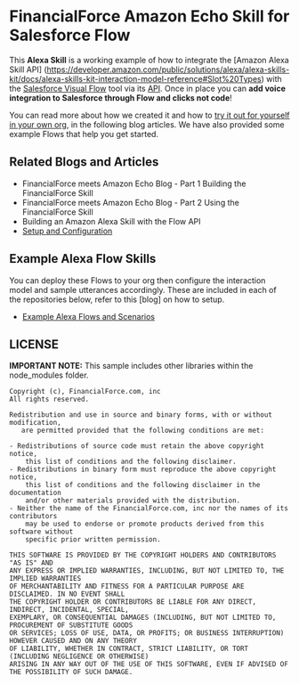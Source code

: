 FinancialForce Amazon Echo Skill for Salesforce Flow
==============================

This **Alexa Skill** is a working example of how to integrate the [Amazon Alexa Skill API] (https://developer.amazon.com/public/solutions/alexa/alexa-skills-kit/docs/alexa-skills-kit-interaction-model-reference#Slot%20Types) with the [Salesforce Visual Flow](https://help.salesforce.com/apex/HTViewHelpDoc?id=vpm_admin_flow_overview.htm&language=en_US) tool via its [API](https://developer.salesforce.com/docs/atlas.en-us.salesforce_vpm_guide.meta/salesforce_vpm_guide/vpm_distribute_system_rest.htm). Once in place you can **add voice integration to Salesforce through Flow and clicks not code**! 

You can read more about how we created it and how to [try it out for yourself in your own org](https://github.com/financialforcedev/alexa-salesforce-flow-skill/wiki), in the following blog articles. We have also provided some example Flows that help you get started.

Related Blogs and Articles
------------------

- FinancialForce meets Amazon Echo Blog - Part 1 Building the FinancialForce Skill
- FinancialForce meets Amazon Echo Blog - Part 2 Using the FinancialForce Skill
- Building an Amazon Alexa Skill with the Flow API
- [Setup and Configuration](https://github.com/financialforcedev/alexa-salesforce-flow-skill/wiki)

Example Alexa Flow Skills
-------------------------

You can deploy these Flows to your org then configure the interaction model and sample utterances accordingly. These are included in each of the repositories below, refer to this [blog] on how to setup.

- [Example Alexa Flows and Scenarios](https://github.com/financialforcedev/alexa-salesforce-flow-skill-examples)

LICENSE
---------

**IMPORTANT NOTE:** This sample includes other libraries within the node_modules folder.

```
Copyright (c), FinancialForce.com, inc
All rights reserved.

Redistribution and use in source and binary forms, with or without modification, 
   are permitted provided that the following conditions are met:

- Redistributions of source code must retain the above copyright notice, 
    this list of conditions and the following disclaimer.
- Redistributions in binary form must reproduce the above copyright notice, 
    this list of conditions and the following disclaimer in the documentation 
    and/or other materials provided with the distribution.
- Neither the name of the FinancialForce.com, inc nor the names of its contributors 
    may be used to endorse or promote products derived from this software without 
    specific prior written permission.

THIS SOFTWARE IS PROVIDED BY THE COPYRIGHT HOLDERS AND CONTRIBUTORS "AS IS" AND 
ANY EXPRESS OR IMPLIED WARRANTIES, INCLUDING, BUT NOT LIMITED TO, THE IMPLIED WARRANTIES 
OF MERCHANTABILITY AND FITNESS FOR A PARTICULAR PURPOSE ARE DISCLAIMED. IN NO EVENT SHALL 
THE COPYRIGHT HOLDER OR CONTRIBUTORS BE LIABLE FOR ANY DIRECT, INDIRECT, INCIDENTAL, SPECIAL, 
EXEMPLARY, OR CONSEQUENTIAL DAMAGES (INCLUDING, BUT NOT LIMITED TO, PROCUREMENT OF SUBSTITUTE GOODS
OR SERVICES; LOSS OF USE, DATA, OR PROFITS; OR BUSINESS INTERRUPTION) HOWEVER CAUSED AND ON ANY THEORY
OF LIABILITY, WHETHER IN CONTRACT, STRICT LIABILITY, OR TORT (INCLUDING NEGLIGENCE OR OTHERWISE)
ARISING IN ANY WAY OUT OF THE USE OF THIS SOFTWARE, EVEN IF ADVISED OF THE POSSIBILITY OF SUCH DAMAGE.
```
